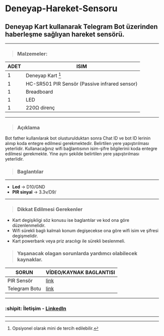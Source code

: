 # Deneyap-Hareket-Sensoru

## Deneyap Kart kullanarak Telegram Bot üzerinden haberleşme sağlıyan hareket sensörü.

---
> ### Malzemeler: 

| ADET | ISIM |
| ----------- | ----------- |
| 1 | Deneyap Kart [^1] |
| 1 | HC-SR501 PIR Sensör (Passive infrared sensor) |
| 1 | Breadboard |
| 1 | LED |
| 1 | 220Ω direnç |
---
 
> ### Açıklama
Bot father kullanılarak bot olusturulduktan sonra Chat ID ve bot ID lerinin alınıp koda entegre edilmesi gerekmektedir. Belirtilen yere yapıştırılması yeterlidir.
Kullanacağınız wifi bağlantısının isim-şifre bilgilerinii koda entegre edilmesi gerekmekte. Yine aynı şekilde belirtilen yere yapıştırılması yeterlidir.

> ### Baglantılar 

---

- **Led** -> D10/GND
- **PIR sinyal** -> 3.3v/D9/

---

>### Dikkat Edilmesi Gerekenler

 - Kart degişikligi söz konusu ise baglantılar ve kod ona göre düzenlenmelidir.
 - Wifi sürekli baglı kalmalı konum degişecekse ona göre wifi isim ve şifresi degişmelidir.
 - Kart powerbank veya priz aracılıgı ile sürekli beslenmeli.
 
 
> ### Yaşanacak olagan sorunlarda yardımcı olabilecek kaynaklar.

| SORUN | VİDEO/KAYNAK BAGLANTISI|
| ----------- | ----------- |
|PIR Sensör | [link](https://www.youtube.com/watch?v=6Fdrr_1guok) |
| Telegram Botu |  [link](https://www.youtube.com/watch?v=aNmRNjME6mE) |

---

### :shipit: İletişim - [LinkedIn](https://www.linkedin.com/in/nouman-nteli-impraim/) 

---
[^1]: Opsiyonel olarak mini de tercih edilebilir.
